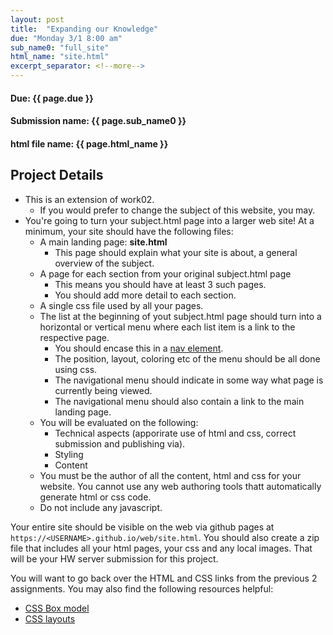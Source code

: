 ```yaml
---
layout: post
title:  "Expanding our Knowledge"
due: "Monday 3/1 8:00 am"
sub_name0: "full_site"
html_name: "site.html"
excerpt_separator: <!--more-->
---
```


#### Due: {{ page.due }}

#### Submission name: {{ page.sub_name0 }}
#### html file name: {{ page.html_name }}

<!--more-->
## Project Details
  * This is an extension of work02.
    - If you would prefer to change the subject of this website, you may.
  * You're going to turn your subject.html page into a larger web site! At a minimum, your site should have the following files:
    * A main landing page: __site.html__
      - This page should explain what your site is about, a general overview of the subject.
    * A page for each section from your original subject.html page
      - This means you should have at least 3 such pages.
      - You should add more detail to each section.
    * A single css file used by all your pages.
    * The list at the beginning of yout subject.html page should turn into a horizontal or vertical menu where each list item is a link to the respective page.
      - You should encase this in a [nav element](https://developer.mozilla.org/en-US/docs/Web/HTML/Element/nav).
      - The position, layout, coloring etc of the menu should be all done using css.
      - The navigational menu should indicate in some way what page is currently being viewed.
      - The navigational menu should also contain a link to the main landing page.
    * You will be evaluated on the following:
      - Technical aspects (apporirate use of html and css, correct submission and publishing via).
      - Styling
      - Content
    * You must be the author of all the content, html and css for your website. You cannot use any web authoring tools thatt automatically generate html or css code.
    * Do not include any javascript.

Your entire site should be visible on the web via github pages at `https://<USERNAME>.github.io/web/site.html`. You should also create a zip file that includes all your html pages, your css and any local images. That will be your HW server submission for this project.


You will want to go back over the HTML and CSS links from the previous 2 assignments. You may also find the following resources helpful:
  * [CSS Box model](https://developer.mozilla.org/en-US/docs/Learn/CSS/Building_blocks/The_box_model)
  * [CSS layouts](https://developer.mozilla.org/en-US/docs/Learn/CSS/CSS_layout/Introduction)
